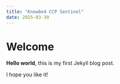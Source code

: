 ```yaml
---
title: "Knowbe4 CCP Sentinel"
date: 2025-03-30
---
```

# Welcome

**Hello world**, this is my first Jekyll blog post.

I hope you like it!

